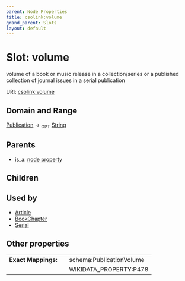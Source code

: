 ```yaml
---
parent: Node Properties
title: csolink:volume
grand_parent: Slots
layout: default
---
```


# Slot: volume


volume of a book or music release in a collection/series or a published collection of journal issues in a serial publication

URI: [csolink:volume](https://w3id.org/csolink/vocab/volume)

## Domain and Range

[Publication](Publication.md) ->  <sub>OPT</sub> [String](types/String.md)

## Parents

 *  is_a: [node property](node_property.md)

## Children


## Used by

 * [Article](Article.md)
 * [BookChapter](BookChapter.md)
 * [Serial](Serial.md)

## Other properties

|  |  |  |
| --- | --- | --- |
| **Exact Mappings:** | | schema:PublicationVolume |
|  | | WIKIDATA_PROPERTY:P478 |

